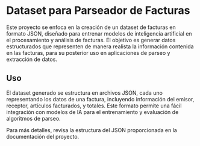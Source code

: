 # Dataset para Parseador de Facturas

Este proyecto se enfoca en la creación de un dataset de facturas en formato JSON, diseñado para entrenar modelos de inteligencia artificial en el procesamiento y análisis de facturas. El objetivo es generar datos estructurados que representen de manera realista la información contenida en las facturas, para su posterior uso en aplicaciones de parseo y extracción de datos.

## Uso

El dataset generado se estructura en archivos JSON, cada uno representando los datos de una factura, incluyendo información del emisor, receptor, artículos facturados, y totales. Este formato permite una fácil integración con modelos de IA para el entrenamiento y evaluación de algoritmos de parseo.

Para más detalles, revisa la estructura del JSON proporcionada en la documentación del proyecto.

